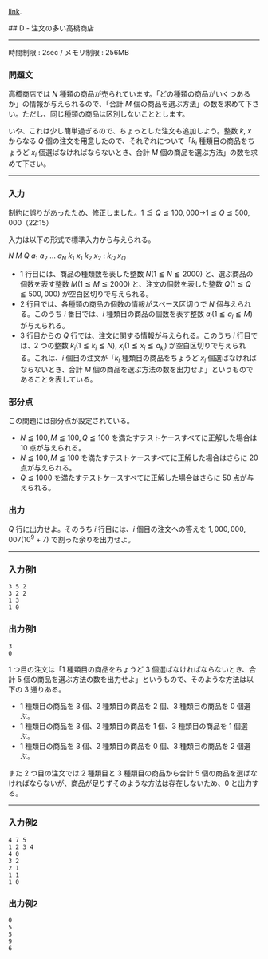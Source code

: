 [link](http://arc028.contest.atcoder.jp/tasks/arc028_4).


<script type="text/x-mathjax-config">
  MathJax.Hub.Config({ tex2jax: { inlineMath: [ ['$','$'] ] } });
</script>
<script type="text/javascript"
src="https://cdn.mathjax.org/mathjax/latest/MathJax.js?config=TeX-MML-AM_CHTML">
</script>## D - 注文の多い高橋商店

----------

時間制限 : 2sec / メモリ制限 : 256MB

### 問題文

高橋商店では $N$ 種類の商品が売られています。「どの種類の商品がいくつあるか」の情報が与えられるので、「合計 $M$ 個の商品を選ぶ方法」の数を求めて下さい。ただし、同じ種類の商品は区別しないこととします。

いや、これは少し簡単過ぎるので、ちょっとした注文も追加しよう。整数 $k$, $x$ からなる $Q$ 個の注文を用意したので、それぞれについて「$k_i$ 種類目の商品をちょうど $x_i$ 個選ばなければならないとき、合計 $M$ 個の商品を選ぶ方法」の数を求めて下さい。

----------

### 入力

制約に誤りがあったため、修正しました。$1 ≦ Q ≦ 100,000$→$1 ≦ Q ≦ 500,000$（22:15）

入力は以下の形式で標準入力から与えられる。

>
$N$ $M$ $Q$
$a_1$ $a_2$ … $a_N$
$k_1$ $x_1$
$k_2$ $x_2$
:
$k_Q$ $x_Q$


* $1$ 行目には、商品の種類数を表した整数 $N (1 ≦ N ≦ 2000)$ と、選ぶ商品の個数を表す整数 $M (1 ≦ M ≦ 2000)$ と、注文の個数を表した整数 $Q (1 ≦ Q ≦ 500,000)$ が空白区切りで与えられる。
* $2$ 行目では、各種類の商品の個数の情報がスペース区切りで $N$ 個与えられる。このうち $i$ 番目では、$i$ 種類目の商品の個数を表す整数 $a_i (1 ≦ a_i ≦ M)$ が与えられる。
* $3$ 行目からの $Q$ 行では、注文に関する情報が与えられる。このうち $i$ 行目では、$2$ つの整数 $k_i (1 ≦ k_i ≦ N)$, $x_i (1 ≦ x_i ≦ a_{k_i})$ が空白区切りで与えられる。これは、$i$ 個目の注文が「$k_i$ 種類目の商品をちょうど $x_i$ 個選ばなければならないとき、合計 $M$ 個の商品を選ぶ方法の数を出力せよ」というものであることを表している。

### 部分点

この問題には部分点が設定されている。

* $N ≦ 100, M ≦ 100, Q ≦ 100$ を満たすテストケースすべてに正解した場合は $10$ 点が与えられる。
* $N ≦ 100, M ≦ 100$ を満たすテストケースすべてに正解した場合はさらに $20$ 点が与えられる。
* $Q ≦ 1000$ を満たすテストケースすべてに正解した場合はさらに $50$ 点が与えられる。

### 出力

$Q$ 行に出力せよ。そのうち $i$ 行目には、$i$ 個目の注文への答えを $1,000,000,007 (10^9+7)$ で割った余りを出力せよ。

----------

### 入力例1

```
3 5 2
3 2 2
1 3
1 0
```

### 出力例1

```
3
0
```

$1$ つ目の注文は「$1$ 種類目の商品をちょうど $3$ 個選ばなければならないとき、合計 $5$ 個の商品を選ぶ方法の数を出力せよ」というもので、そのような方法は以下の $3$ 通りある。

* $1$ 種類目の商品を $3$ 個、$2$ 種類目の商品を $2$ 個、$3$ 種類目の商品を $0$ 個選ぶ。
* $1$ 種類目の商品を $3$ 個、$2$ 種類目の商品を $1$ 個、$3$ 種類目の商品を $1$ 個選ぶ。
* $1$ 種類目の商品を $3$ 個、$2$ 種類目の商品を $0$ 個、$3$ 種類目の商品を $2$ 個選ぶ。

また $2$ つ目の注文では $2$ 種類目と $3$ 種類目の商品から合計 $5$ 個の商品を選ばなければならないが、商品が足りずそのような方法は存在しないため、$0$ と出力する。

----------

### 入力例2

```
4 7 5
1 2 3 4
4 0
3 2
2 1
1 1
1 0
```

### 出力例2

```
0
5
5
9
6
```

